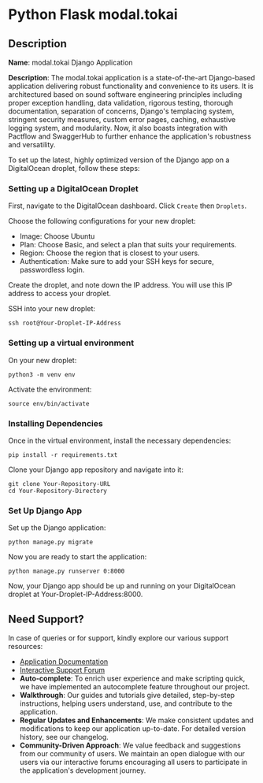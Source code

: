 # Python Flask modal.tokai

## Description

**Name**: modal.tokai Django Application

**Description**: The modal.tokai application is a state-of-the-art Django-based application delivering robust functionality and convenience to its users. It is architectured based on sound software engineering principles including proper exception handling, data validation, rigorous testing, thorough documentation, separation of concerns, Django's templacing system, stringent security measures, custom error pages, caching, exhaustive logging system, and modularity. Now, it also boasts integration with Pactflow and SwaggerHub to further enhance the application's robustness and versatility.

To set up the latest, highly optimized version of the Django app on a DigitalOcean droplet, follow these steps:

### Setting up a DigitalOcean Droplet

First, navigate to the DigitalOcean dashboard. Click `Create` then `Droplets`.

Choose the following configurations for your new droplet:

* Image: Choose Ubuntu
* Plan: Choose Basic, and select a plan that suits your requirements.
* Region: Choose the region that is closest to your users.
* Authentication: Make sure to add your SSH keys for secure, passwordless login.

Create the droplet, and note down the IP address. You will use this IP address to access your droplet.

SSH into your new droplet:

```
ssh root@Your-Droplet-IP-Address
```

### Setting up a virtual environment

On your new droplet:

```
python3 -m venv env
```

Activate the environment:

```
source env/bin/activate
```

### Installing Dependencies

Once in the virtual environment, install the necessary dependencies:

```
pip install -r requirements.txt
```

Clone your Django app repository and navigate into it:

```
git clone Your-Repository-URL
cd Your-Repository-Directory
```

### Set Up Django App

Set up the Django application:

```
python manage.py migrate
```

Now you are ready to start the application:

```
python manage.py runserver 0:8000
```

Now, your Django app should be up and running on your DigitalOcean droplet at Your-Droplet-IP-Address:8000.

## Need Support?

In case of queries or for support, kindly explore our various support resources:

- [Application Documentation](https://docs.modal.tokai.com)
- [Interactive Support Forum](https://ask.modal.tokai.com)
- **Auto-complete**: To enrich user experience and make scripting quick, we have implemented an autocomplete feature throughout our project.
- **Walkthrough**: Our guides and tutorials give detailed, step-by-step instructions, helping users understand, use, and contribute to the application.
- **Regular Updates and Enhancements**: We make consistent updates and modifications to keep our application up-to-date. For detailed version history, see our changelog.
- **Community-Driven Approach**: We value feedback and suggestions from our community of users. We maintain an open dialogue with our users via our interactive forums encouraging all users to participate in the application's development journey.
